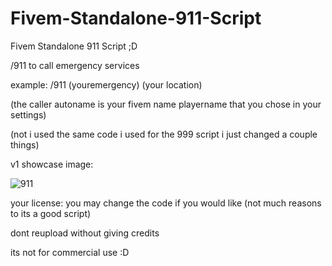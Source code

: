 # Fivem-Standalone-911-Script
Fivem Standalone 911 Script ;D




/911 to call emergency services

example:
/911 (youremergency) (your location)

(the caller autoname is your fivem name playername that you chose in your settings)





(not i used the same code i used for the 999 script i just changed a couple things)




v1 showcase image:




![911](https://user-images.githubusercontent.com/122513007/233723938-8ebe7473-d984-44f4-b2c4-696697881972.JPG)

your license:
you may change the code if you would like (not much reasons to its a good script)

dont reupload without giving credits

its not for commercial use :D
